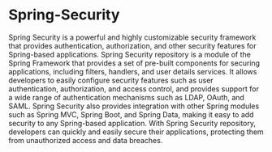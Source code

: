 # Spring-Security
Spring Security is a powerful and highly customizable security framework that provides authentication, authorization, and other security features for Spring-based applications. Spring Security repository is a module of the Spring Framework that provides a set of pre-built components for securing applications, including filters, handlers, and user details services. It allows developers to easily configure security features such as user authentication, authorization, and access control, and provides support for a wide range of authentication mechanisms such as LDAP, OAuth, and SAML. Spring Security also provides integration with other Spring modules such as Spring MVC, Spring Boot, and Spring Data, making it easy to add security to any Spring-based application. With Spring Security repository, developers can quickly and easily secure their applications, protecting them from unauthorized access and data breaches.
